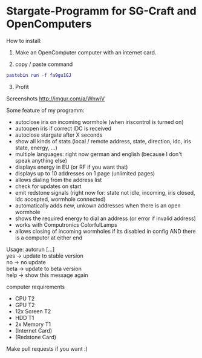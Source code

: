 # Stargate-Programm for SG-Craft and OpenComputers

How to install:

1) Make an OpenComputer computer with an internet card.

2) copy / paste command

```lua
pastebin run -f fa9gu1GJ
```

3) Profit

Screenshots http://imgur.com/a/WnwiV

Some feature of my programm:

- autoclose iris on incoming wormhole (when iriscontrol is turned on)
- autoopen iris if correct IDC is received
- autoclose stargate after X seconds
- show all kinds of stats (local / remote address, state, direction, idc, iris state, energy, ...)
- multiple languages: right now german and english (because I don't speak anything else)
- displays energy in EU (or RF if you want that)
- displays up to 10 addresses on 1 page (unlimited pages)
- allows dialing from the address list
- check for updates on start
- emit redstone signals (right now for: state not idle, incoming, iris closed, idc accepted, wormhole connected)
- automatically adds new, unkown addresses when there is an open wormhole
- shows the required energy to dial an address (or error if invalid address)
- works with Computronics ColorfulLamps
- allows closing of incoming wormholes if its disabled in config AND there is a computer at either end

Usage: autorun [...]<br>
yes   -> update to stable version<br>
no    -> no update<br>
beta  -> update to beta version<br>
help  -> show this message again

computer requirements
- CPU T2
- GPU T2
- 12x Screen T2
- HDD T1
- 2x Memory T1
- (Internet Card)
- (Redstone Card)

Make pull requests if you want :)
